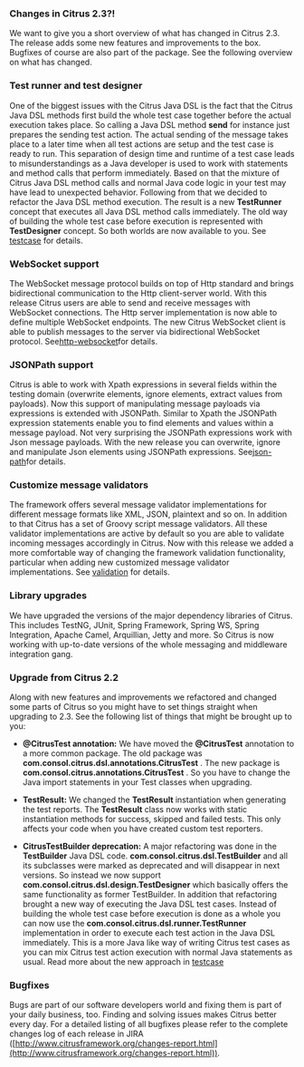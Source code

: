 ### Changes in Citrus 2.3?!

We want to give you a short overview of what has changed in Citrus 2.3. The release adds some new features and improvements to the box. Bugfixes of course are also part of the package. See the following overview on what has changed.

### Test runner and test designer

One of the biggest issues with the Citrus Java DSL is the fact that the Citrus Java DSL methods first build the whole test case together before the actual execution takes place. So calling a Java DSL method **send** for instance just prepares the sending test action. The actual sending of the message takes place to a later time when all test actions are setup and the test case is ready to run. This separation of design time and runtime of a test case leads to misunderstandings as a Java developer is used to work with statements and method calls that perform immediately. Based on that the mixture of Citrus Java DSL method calls and normal Java code logic in your test may have lead to unexpected behavior. Following from that we decided to refactor the Java DSL method execution. The result is a new **TestRunner** concept that executes all Java DSL method calls immediately. The old way of building the whole test case before execution is represented with **TestDesigner** concept. So both worlds are now available to you. See [testcase](testcase) for details.

### WebSocket support

The WebSocket message protocol builds on top of Http standard and brings bidirectional communication to the Http client-server world. With this release Citrus users are able to send and receive messages with WebSocket connections. The Http server implementation is now able to define multiple WebSocket endpoints. The new Citrus WebSocket client is able to publish messages to the server via bidirectional WebSocket protocol. See[http-websocket](http-websocket)for details.

### JSONPath support

Citrus is able to work with Xpath expressions in several fields within the testing domain (overwrite elements, ignore elements, extract values from payloads). Now this support of manipulating message payloads via expressions is extended with JSONPath. Similar to Xpath the JSONPath expression statements enable you to find elements and values within a message payload. Not very surprising the JSONPath expressions work with Json message payloads. With the new release you can overwrite, ignore and manipulate Json elements using JSONPath expressions. See[json-path](json-path)for details.

### Customize message validators

The framework offers several message validator implementations for different message formats like XML, JSON, plaintext and so on. In addition to that Citrus has a set of Groovy script message validators. All these validator implementations are active by default so you are able to validate incoming messages accordingly in Citrus. Now with this release we added a more comfortable way of changing the framework validation functionality, particular when adding new customized message validator implementations. See [validation](validation) for details.

### Library upgrades

We have upgraded the versions of the major dependency libraries of Citrus. This includes TestNG, JUnit, Spring Framework, Spring WS, Spring Integration, Apache Camel, Arquillian, Jetty and more. So Citrus is now working with up-to-date versions of the whole messaging and middleware integration gang.

### Upgrade from Citrus 2.2

Along with new features and improvements we refactored and changed some parts of Citrus so you might have to set things straight when upgrading to 2.3. See the following list of things that might be brought up to you:

*  **@CitrusTest annotation:** We have moved the **@CitrusTest** annotation to a more common package. The old package was **com.consol.citrus.dsl.annotations.CitrusTest** . The new package is **com.consol.citrus.annotations.CitrusTest** . So you have to change the Java import statements in your Test classes when upgrading.

*  **TestResult:** We changed the **TestResult** instantiation when generating the test reports. The **TestResult** class now works with static instantiation methods for success, skipped and failed tests. This only affects your code when you have created custom test reporters.

*  **CitrusTestBuilder deprecation:** A major refactoring was done in the **TestBuilder** Java DSL code. **com.consol.citrus.dsl.TestBuilder** and all its subclasses were marked as deprecated and will disappear in next versions. So instead we now support **com.consol.citrus.dsl.design.TestDesigner** which basically offers the same functionality as former TestBuilder. In addition that refactoring brought a new way of executing the Java DSL test cases. Instead of building the whole test case before execution is done as a whole you can now use the **com.consol.citrus.dsl.runner.TestRunner** implementation in order to execute each test action in the Java DSL immediately. This is a more Java like way of writing Citrus test cases as you can mix Citrus test action execution with normal Java statements as usual. Read more about the new approach in [testcase](testcase)



### Bugfixes

Bugs are part of our software developers world and fixing them is part of your daily business, too. Finding and solving issues makes Citrus better every day. For a detailed listing of all bugfixes please refer to the complete changes log of each release in JIRA ([http://www.citrusframework.org/changes-report.html](http://www.citrusframework.org/changes-report.html)).

